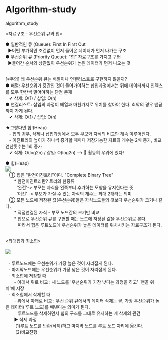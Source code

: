# Algorithm-study
algorithm_study

<자료구조 - 우선순위 큐와 힙>
<p>
 ● 일반적인 큐 (Queue): First In First Out<br/>
   &nbsp;&nbsp;▶어떤 부가적인 조건없이 먼저 들어온 데이터가 먼저 나가는 구조<br/>
 ● 우선순위 큐 (Priority Queue): "힙" 자료구조를 가지고 구현<br/>
   &nbsp;&nbsp;▶들어간 순서와 상관없이 우선순위가 높은 데이터가 먼저 나오는 것<br/>
</p>
<p>
   <br/>
   [※주의] 왜 우선순위 큐는 배열이나 연결리스트로 구현하지 않을까?<br/>
   ● 배열: 우선순위가 중간인 것이 들어가야하는 삽입과정에서는 뒤에 데이터까지 인덱스를 모두 한칸씩 밀어야하는 단점 존재<br/>
     &nbsp;&nbsp; ✔ 삭제: O(1) / 삽입: O(n)<br/>
   ● 연결리스트: 삽입의 과정이 배열과 마찬가지로 위치를 찾아야 한다. 최악의 경우 맨끝까지 가게 된다.<br/>
     &nbsp;&nbsp; ✔ 삭제: O(1) / 삽입: O(n)<br/>
 </p>
 <p>
    ★그렇다면 힙!(Heap)<br/>
    &nbsp;&nbsp; - 힙의 경우, 삭제나 삽입과정에서 모두 부모와 자식의 비교만 계속 이루어진다.<br/>
    &nbsp;&nbsp; - 이진트리의 높이가 하나씩 증가할 때마다 저장가능한 자료의 개수는 2배 증가, 비교연산횟수는 1회 증가<br/>
    &nbsp;&nbsp; ✔ 삭제: O(log2n) / 삽입: O(log2n) --> 🛑 월등히 우위에 있다! <br/>
 </p>
 <p>
  ● 힙(Heap)<br/>
  <a><img src ="https://www.cdn.geeksforgeeks.org/wp-content/uploads/Leaf-starting-point-in-a-Binary-Heap-data-structure.png"></img></a><br/>
   &nbsp;&nbsp; ① 힙은 "완전이진트리"이다. "Complete Binary Tree"<br/>
   &nbsp;&nbsp;&nbsp;&nbsp;&nbsp;&nbsp;&nbsp;* 완전이진트리란? 트리의 한종류 <br/>
   &nbsp;&nbsp;&nbsp;&nbsp;&nbsp;&nbsp;&nbsp;&nbsp;&nbsp;'완전'-> 부모는 자식을 왼쪽부터 추가하는 모양을 유지한다는 뜻<br/>
   &nbsp;&nbsp;&nbsp;&nbsp;&nbsp;&nbsp;&nbsp;&nbsp;&nbsp;'이진' -> 부모가 가질 수 있는 자식의 개수는 최대 2개라는 의미<br/>
   &nbsp;&nbsp; ② 모든 노드에 저장된 값(우선순위)들은 자식노드들의 것보다 우선순위가 크거나 같다.<br/>
   &nbsp;&nbsp;&nbsp;&nbsp;&nbsp;&nbsp;&nbsp;* 직접연결된 자식 - 부모 노드간의 크기만 비교<br/>
   &nbsp;&nbsp;&nbsp;&nbsp;&nbsp;&nbsp;&nbsp;* 힙으로 우선순위 큐를 구현할 때는 노드에 저장된 값을 우선순위로 본다.<br/>
   &nbsp;&nbsp;&nbsp;&nbsp;&nbsp;&nbsp;&nbsp;&nbsp;&nbsp;&nbsp;따라서 힙은 루트노드에 우선순위가 높은 데이터를 위치시키는 자료구조가 된다.<br/><br/>
 </p>
 <p>
 <최대힙과 최소힙><br/><br/>
 <a><img src ="https://api.ahribori.com/image/XgqyLSwQwvUL8-2QXmDVYLJQ.png"></img></a><br/><br/>
 &nbsp;&nbsp; ·  루트노드에는 우선순위가 가장 높은 것이 자리잡게 된다.<br/>
 &nbsp;&nbsp; ·  마지막노드에는 우선순위가 가장 낮은 것이 자리잡게 된다.<br/>
 &nbsp;&nbsp; ·  최소힙에 저장할 때<br/> 
 &nbsp;&nbsp;&nbsp;&nbsp;&nbsp;&nbsp;&nbsp;- 아래서 위로 비교 : 새 노드를 '우선순위가 가장 낮다는 과정을 하고' '맨끝 위치'에 저장<br/>
 &nbsp;&nbsp; ·  최소힙에서 삭제할 때<br/> 
 &nbsp;&nbsp;&nbsp;&nbsp;&nbsp;&nbsp;&nbsp;- 위에서 아래로 비교 : 우선 순위 큐에서의 데이터 삭제는 곧, 가장 우선순위가 높은 데이터('루트 노드)를 빼낸다는 의미가 된다. <br/>
 &nbsp;&nbsp;&nbsp;&nbsp;&nbsp;&nbsp&nbsp;&nbsp&nbsp;&nbsp;루트노드를 삭제하면서 힙의 구조를 그대로 유지하는 게 삭제의 관건<br/>
 &nbsp;&nbsp;&nbsp;&nbsp;&nbsp;&nbsp; ▶ 삭제 과정<br/>
 &nbsp;&nbsp;&nbsp;&nbsp;&nbsp;&nbsp;&nbsp;&nbsp;(1)루트 노드를 반환(삭제)하고 마지막 노드를 루트 노드 자리에 옮긴다.<br/>
 &nbsp;&nbsp;&nbsp;&nbsp;&nbsp;&nbsp;&nbsp;&nbsp;(2)비교진행<br/>
 </p>
